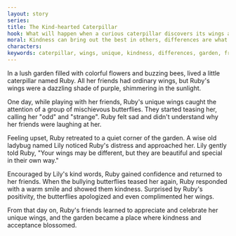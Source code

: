```yaml
---
layout: story
series: 
title: The Kind-hearted Caterpillar
hook: What will happen when a curious caterpillar discovers its wings are different from others?
moral: Kindness can bring out the best in others, differences are what make us unique.
characters: 
keywords: caterpillar, wings, unique, kindness, differences, garden, friendship, acceptance, positive, beauty
---
```


In a lush garden filled with colorful flowers and buzzing bees, lived a little caterpillar named Ruby. All her friends had ordinary wings, but Ruby's wings were a dazzling shade of purple, shimmering in the sunlight.

One day, while playing with her friends, Ruby's unique wings caught the attention of a group of mischievous butterflies. They started teasing her, calling her "odd" and "strange". Ruby felt sad and didn't understand why her friends were laughing at her.

Feeling upset, Ruby retreated to a quiet corner of the garden. A wise old ladybug named Lily noticed Ruby's distress and approached her. Lily gently told Ruby, "Your wings may be different, but they are beautiful and special in their own way."

Encouraged by Lily's kind words, Ruby gained confidence and returned to her friends. When the bullying butterflies teased her again, Ruby responded with a warm smile and showed them kindness. Surprised by Ruby's positivity, the butterflies apologized and even complimented her wings.

From that day on, Ruby's friends learned to appreciate and celebrate her unique wings, and the garden became a place where kindness and acceptance blossomed.
